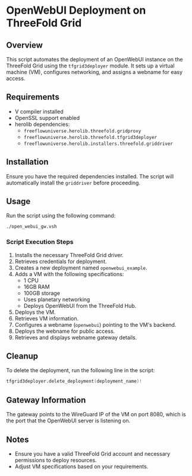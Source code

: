 # OpenWebUI Deployment on ThreeFold Grid

## Overview
This script automates the deployment of an OpenWebUI instance on the ThreeFold Grid using the `tfgrid3deployer` module. It sets up a virtual machine (VM), configures networking, and assigns a webname for easy access.

## Requirements
- V compiler installed
- OpenSSL support enabled
- herolib dependencies:
  - `freeflowuniverse.herolib.threefold.gridproxy`
  - `freeflowuniverse.herolib.threefold.tfgrid3deployer`
  - `freeflowuniverse.herolib.installers.threefold.griddriver`

## Installation
Ensure you have the required dependencies installed. The script will automatically install the `griddriver` before proceeding.

## Usage
Run the script using the following command:

```sh
./open_webui_gw.vsh
```

### Script Execution Steps
1. Installs the necessary ThreeFold Grid driver.
2. Retrieves credentials for deployment.
3. Creates a new deployment named `openwebui_example`.
4. Adds a VM with the following specifications:
   - 1 CPU
   - 16GB RAM
   - 100GB storage
   - Uses planetary networking
   - Deploys OpenWebUI from the ThreeFold Hub.
5. Deploys the VM.
6. Retrieves VM information.
7. Configures a webname (`openwebui`) pointing to the VM's backend.
8. Deploys the webname for public access.
9. Retrieves and displays webname gateway details.

## Cleanup
To delete the deployment, run the following line in the script:

```v
tfgrid3deployer.delete_deployment(deployment_name)!
```


## Gateway Information
The gateway points to the WireGuard IP of the VM on port 8080, which is the port that the OpenWebUI server is listening on.

## Notes
- Ensure you have a valid ThreeFold Grid account and necessary permissions to deploy resources.
- Adjust VM specifications based on your requirements.
